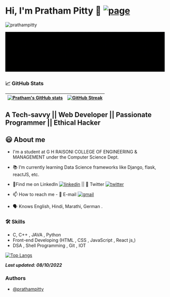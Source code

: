 # Hi, I'm Pratham Pitty 🔗 [![page](https://img.shields.io/website?down_color=red&down_message=offline&style=flat-square&up_color=blue&up_message=online&url=https%3A%2F%2Fprathampitty.github.io)](https://prathampitty.github.io/)

<p align="left"> <img src="https://komarev.com/ghpvc/?username=prathampitty" alt="prathampitty" /> </p> 

<!-- <img src="https://github.com/prathampitty/prathampitty.github.io/blob/Test/src/Banner1.gif"> -->
<img src="./Banner1.gif">
<!-- <img src="./Portfolio Banner.gif"> -->

###  📈 GitHub Stats

 | [![Pratham's GitHub stats](https://github-readme-stats.vercel.app/api?username=prathampitty&theme=github_dark&show_icons=true)](https://github.com/prathampitty) | [![GitHub Streak](https://github-readme-streak-stats.herokuapp.com/?user=prathampitty&theme=highcontrast)](https://github.com/prathampitty)  |
| ------------| ------------- | 


<!-- ### ✍️ Random Dev Quotes and Profile Summary
| ![](https://quotes-github-readme.vercel.app/api?type=horizontal&theme=vue) | <img src="https://github-profile-summary-cards.vercel.app/api/cards/profile-details?username=prathampitty&theme=vue" align = "left"/> |
| ---- | ---- | -->


<!-- [![Pratham's github activity graph](https://activity-graph.herokuapp.com/graph?username=prathampitty&theme=react-dark	)](https://github.com/ashutosh00710/github-readme-activity-graph) -->
 
  
## A Tech-savvy || Web Developer || Passionate Programmer || Ethical Hacker
###
  
## 😃 About me 

 - I'm a student at G H RAISONI COLLEGE OF ENGINEERING & MANAGEMENT under the Computer Science Dept. 
 - 📚 I’m currently learning Data Science frameworks like Django, flask, reactJS, etc.
 - 🍳Find me on LinkedIn [![linkedin](https://img.shields.io/badge/Pratham%20Pitty-0A66C2?style=flat-square&logo=linkedin&logoColor=white)](https://www.linkedin.com/in/prathampitty/) || 💬 Twitter [![twitter](https://img.shields.io/twitter/follow/PittyPratham?style=flat-square&logo=twitter&color=blue)](https://www.twitter.com/PittyPratham/)  <!-- || 👥 Discord [![discord](https://img.shields.io/discord/channel-id?style=flat-square)](https://discord.gg/invite-link) -->
 - 📫 How to reach me - 📧 E-mail [![gmail](https://img.shields.io/badge/Pratham%20Pitty-0A66C2?style=flat-square&color=white&logo=gmail)](mailto:prathampitty1@gmail.com)
 
 
 - 🗣 Knows English, Hindi, Marathi, German .

  
 ### 🛠 Skills
- C, C++ , JAVA , Python
- Front-end Developing (HTML , CSS , JavaScript , React js,)  
- DSA , Shell Programming , Git , IOT

[![Top Langs](https://github-readme-stats.vercel.app/api/top-langs/?username=prathampitty&theme=github_dark&layout=compact)](https://github.com/prathampitty/github-readme-stats)

**_Last updated: 08/10/2022_**

### Authors

- [@prathampitty](https://www.github.com/prathampitty)
  
